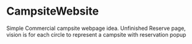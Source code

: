 # CampsiteWebsite
Simple Commercial campsite webpage idea. Unfinished Reserve page, vision is for each circle to represent a campsite with reservation popup
